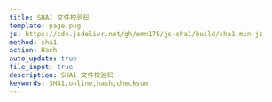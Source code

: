 ```yaml
---
title: SHA1 文件校验码
template: page.pug
js: https://cdn.jsdelivr.net/gh/emn178/js-sha1/build/sha1.min.js
method: sha1
action: Hash
auto_update: true
file_input: true
description: SHA1 文件校验码
keywords: SHA1,online,hash,checksum
---
```

